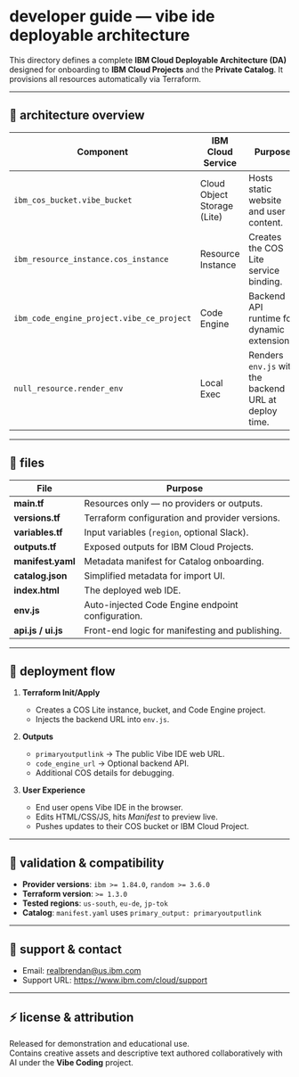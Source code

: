 # developer guide — vibe ide deployable architecture

This directory defines a complete **IBM Cloud Deployable Architecture (DA)** designed for onboarding to **IBM Cloud Projects** and the **Private Catalog**. It provisions all resources automatically via Terraform.

---

## 📐 architecture overview

| Component | IBM Cloud Service | Purpose |
|------------|------------------|----------|
| `ibm_cos_bucket.vibe_bucket` | Cloud Object Storage (Lite) | Hosts static website and user content. |
| `ibm_resource_instance.cos_instance` | Resource Instance | Creates the COS Lite service binding. |
| `ibm_code_engine_project.vibe_ce_project` | Code Engine | Backend API runtime for dynamic extensions. |
| `null_resource.render_env` | Local Exec | Renders `env.js` with the backend URL at deploy time. |

---

## 🧰 files

| File | Purpose |
|------|----------|
| **main.tf** | Resources only — no providers or outputs. |
| **versions.tf** | Terraform configuration and provider versions. |
| **variables.tf** | Input variables (`region`, optional Slack). |
| **outputs.tf** | Exposed outputs for IBM Cloud Projects. |
| **manifest.yaml** | Metadata manifest for Catalog onboarding. |
| **catalog.json** | Simplified metadata for import UI. |
| **index.html** | The deployed web IDE. |
| **env.js** | Auto-injected Code Engine endpoint configuration. |
| **api.js / ui.js** | Front-end logic for manifesting and publishing. |

---

## 🧩 deployment flow

1. **Terraform Init/Apply**
   - Creates a COS Lite instance, bucket, and Code Engine project.
   - Injects the backend URL into `env.js`.

2. **Outputs**
   - `primaryoutputlink` → The public Vibe IDE web URL.
   - `code_engine_url` → Optional backend API.
   - Additional COS details for debugging.

3. **User Experience**
   - End user opens Vibe IDE in the browser.
   - Edits HTML/CSS/JS, hits *Manifest* to preview live.
   - Pushes updates to their COS bucket or IBM Cloud Project.

---

## 🧱 validation & compatibility

- **Provider versions**: `ibm >= 1.84.0`, `random >= 3.6.0`  
- **Terraform version**: `>= 1.3.0`  
- **Tested regions**: `us-south`, `eu-de`, `jp-tok`  
- **Catalog**: `manifest.yaml` uses `primary_output: primaryoutputlink`

---

## 🧭 support & contact

- Email: realbrendan@us.ibm.com  
- Support URL: https://www.ibm.com/cloud/support

---

## ⚡ license & attribution

Released for demonstration and educational use.  
Contains creative assets and descriptive text authored collaboratively with AI under the **Vibe Coding** project.
